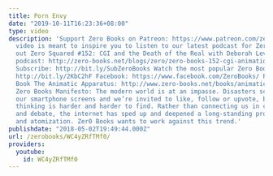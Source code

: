 ```yaml
---
title: Porn Envy
date: "2019-10-11T16:23:36+08:00"
type: video
description: 'Support Zero Books on Patreon: https://www.patreon.com/zerobooks This
  video is meant to inspire you to listen to our latest podcast for Zero Books. Check
  out Zero Squared #152: CGI and the Death of the Real with Deborah Levitt. This week''s
  podcast: http://zero-books.net/blogs/zero/zero-books-152-cgi-animation-and-the-death-of-the-real/
  Subscribe: http://bit.ly/SubZeroBooks Watch the most popular Zero Books episodes:
  http://bit.ly/2KbC2hF Facebook: https://www.facebook.com/ZeroBooks/ Patreon: https://www.patreon.com/zerobooks
  Book The Animatic Apparatus: http://www.zero-books.net/books/animatic-apparatus
  Zero Books Manifesto: The modern world is at an impasse. Disasters scroll across
  our smartphone screens and we’re invited to like, follow or upvote, but critical
  thinking is harder and harder to find. Rather than connecting us in common struggle
  and debate, the internet has sped up and deepened a long-standing process of alienation
  and atomization. Zer0 Books wants to work against this trend.'
publishdate: "2018-05-02T19:49:44.000Z"
url: /zerobooks/WC4yZRfTMf0/
providers:
  youtube:
    id: WC4yZRfTMf0
---
```

